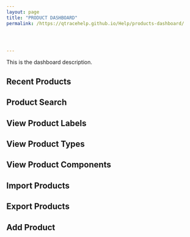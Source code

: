 ```yaml
---
layout: page
title: "PRODUCT DASHBOARD"
permalink: /https://qtracehelp.github.io/Help/products-dashboard/




---
```


This is the dashboard description.

## Recent Products

## Product Search

## View Product Labels

## View Product Types

## View Product Components

## Import Products

## Export Products

## Add Product




